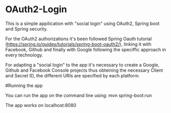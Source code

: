 # OAuth2-Login

This is a simple appilication with "social login" using OAuth2, Spring boot and Spring security.

For the OAuth2 authorizations it's been followed Spring Oauth tutorial (https://spring.io/guides/tutorials/spring-boot-oauth2/), linking it with Facebook, Github and finally with Google following the speciffic approach in every technology.

For adapting a "social login" to the app it's necessary to create a Google, Github and Facebook Console projects thus obteining the necessary Client and Secret ID, the different URIs are specified by each platform.

#Running the app

You can run the app on the command line using: mvn spring-boot:run

The app works on localhost:8080
